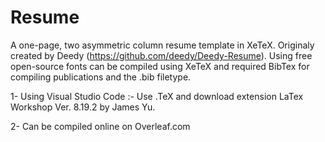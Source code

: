 # Resume
A one-page, two asymmetric column resume template in XeTeX. Originaly created by Deedy (https://github.com/deedy/Deedy-Resume). 
Using free open-source fonts can be compiled using XeTeX and required BibTex for compiling publications and the .bib filetype.

1- Using Visual Studio Code :- Use .TeX and download extension LaTex Workshop Ver. 8.19.2 by James Yu.

2- Can be compiled online on Overleaf.com
